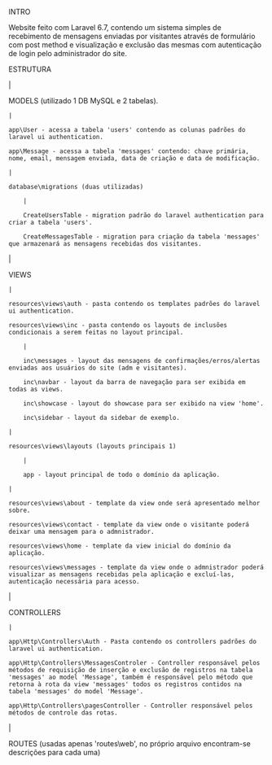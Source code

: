 INTRO

Website feito com Laravel 6.7, contendo um sistema simples de recebimento de mensagens enviadas por visitantes através de formulário com post method e visualização e exclusão das mesmas com autenticação de login pelo administrador do site.


ESTRUTURA

|

MODELS (utilizado 1 DB MySQL e 2 tabelas).

    |
    
    app\User - acessa a tabela 'users' contendo as colunas padrões do laravel ui authentication.
    
    app\Message - acessa a tabela 'messages' contendo: chave primária, nome, email, mensagem enviada, data de criação e data de modificação.
    
    |
    
    database\migrations (duas utilizadas)
    
        |
        
        CreateUsersTable - migration padrão do laravel authentication para criar a tabela 'users'.
        
        CreateMessagesTable - migration para criação da tabela 'messages' que armazenará as mensagens recebidas dos visitantes.
        
|

VIEWS

    |
    
    resources\views\auth - pasta contendo os templates padrões do laravel ui authentication.
    
    resources\views\inc - pasta contendo os layouts de inclusões condicionais a serem feitas no layout principal.
    
        |
        
        inc\messages - layout das mensagens de confirmações/erros/alertas enviadas aos usuários do site (adm e visitantes).
        
        inc\navbar - layout da barra de navegação para ser exibida em todas as views.
        
        inc\showcase - layout do showcase para ser exibido na view 'home'.
        
        inc\sidebar - layout da sidebar de exemplo.
        
    |
    
    resources\views\layouts (layouts principais 1)
    
        |
        
        app - layout principal de todo o domínio da aplicação.
        
    |
    
    resources\views\about - template da view onde será apresentado melhor sobre.
    
    resources\views\contact - template da view onde o visitante poderá deixar uma mensagem para o admnistrador.
    
    resources\views\home - template da view inicial do domínio da aplicação.
    
    resources\views\messages - template da view onde o admnistrador poderá visualizar as mensagens recebidas pela aplicação e excluí-las, autenticação necessária para acesso.
    
|

CONTROLLERS

    |
    
    app\Http\Controllers\Auth - Pasta contendo os controllers padrões do laravel ui authentication.
    
    app\Http\Controllers\MessagesControler - Controller responsável pelos métodos de requisição de inserção e exclusão de registros na tabela 'messages' ao model 'Message', também é responsável pelo método que retorna à rota da view 'messages' todos os registros contidos na tabela 'messages' do model 'Message'.
    
    app\Http\Controllers\pagesController - Controller responsável pelos métodos de controle das rotas.
    
|

ROUTES (usadas apenas 'routes\web', no próprio arquivo encontram-se descrições para cada uma)
